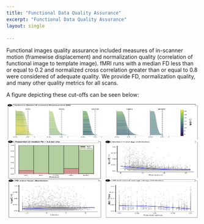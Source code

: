 ```yaml
---
title: "Functional Data Quality Assurance"
excerpt: "Functional Data Quality Assurance"
layout: single

---
```

Functional images quality assurance included measures of in-scanner motion (framewise displacement) and normalization quality (correlation of functional image to template image). fMRI runs with a median FD less than or equal to 0.2 and normalized cross correlation greater than or equal to 0.8 were considered of adequate quality. We provide FD, normalization quality, and many other quality metrics for all scans.

A figure depicting these cut-offs can be seen below:

<div style="text-align: center;">
     <img src="/assets/images/misc/Figure_Func-QA_v1.png" width="700" height="300" />
</div>

